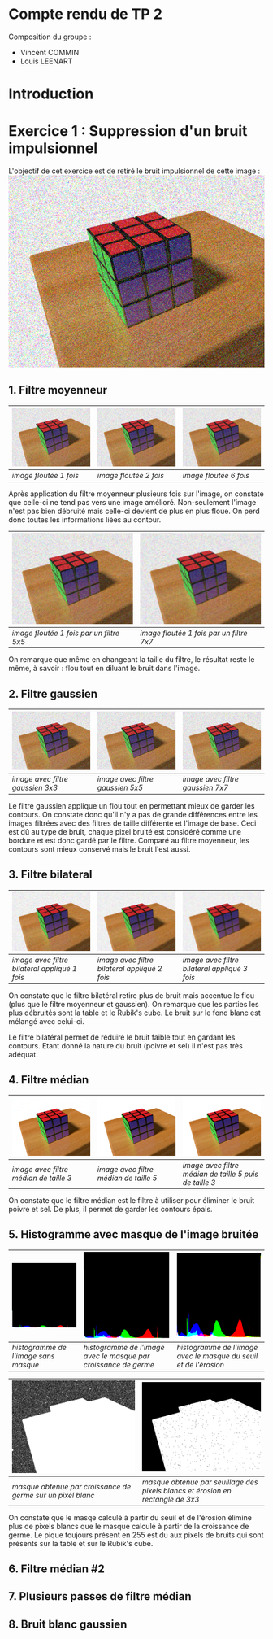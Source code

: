 # Compte rendu de TP 2

Composition du groupe : 
- Vincent COMMIN
- Louis LEENART

# Introduction

# Exercice 1 : Suppression d'un bruit impulsionnel

L'objectif de cet exercice est de retiré le bruit impulsionnel de cette image : ![](img/tp2/Rubiks_cube_L_impulse.png)

## 1. Filtre moyenneur
| ![](img/tp2/blured_1_3x3.png) | ![](img/tp2/blured_2_3x3.png) | ![](img/tp2/blured_6_3x3.png) |
| ----------------------------- | ----------------------------- | ----------------------------- |
| *image floutée 1 fois*        | *image floutée 2 fois*        | *image floutée 6 fois*        |

Après application du filtre moyenneur plusieurs fois sur l'image, on constate que celle-ci ne tend pas vers une image amélioré. Non-seulement l'image n'est pas bien débruité mais celle-ci devient de plus en plus floue. On perd donc toutes les informations liées au contour.

| ![](img/tp2/blured_1_5x5.png) | ![](img/tp2/blured_1_7x7.png) |
| ----------------------------- | ----------------------------- |
|   *image floutée 1 fois par un filtre 5x5*                            |  *image floutée 1 fois par un filtre 7x7*                             |

On remarque que même en changeant la taille du filtre, le résultat reste le même, à savoir : flou tout en diluant le bruit dans l'image.

## 2. Filtre gaussien

| ![](img/tp2/gaussian_1_3x3.png) | ![](img/tp2/gaussian_1_3x3.png) | ![](img/tp2/gaussian_1_3x3.png) |
| ----------------------------- | ----------------------------- | ----------------------------- |
| *image avec filtre gaussien 3x3*        | *image avec filtre gaussien 5x5*        | *image avec filtre gaussien 7x7*        |

Le filtre gaussien applique un flou tout en permettant mieux de garder les contours. On constate donc qu'il n'y a pas de grande différences entre les images filtrées avec des filtres de taille différente et l'image de base. Ceci est dû au type de bruit, chaque pixel bruité est considéré comme une bordure et est donc gardé par le filtre. Comparé au filtre moyenneur, les contours sont mieux conservé mais le bruit l'est aussi.

## 3. Filtre bilateral

| ![](img/tp2/bilateral_10_1.png) | ![](img/tp2/bilateral_10_2.png) | ![](img/tp2/bilateral_10_3.png) |
| ----------------------------- | ----------------------------- | ----------------------------- |
| *image avec filtre bilateral appliqué 1 fois*        | *image avec filtre bilateral appliqué 2 fois*        | *image avec filtre bilateral appliqué 3 fois*        |

On constate que le filtre bilatéral retire plus de bruit mais accentue le flou (plus que le filtre moyenneur et gaussien). On remarque que les parties les plus débruités sont la table et le Rubik's cube. Le bruit sur le fond blanc est mélangé avec celui-ci.

Le filtre bilatéral permet de réduire le bruit faible tout en gardant les contours. Etant donné la nature du bruit (poivre et sel) il n'est pas très adéquat.

## 4. Filtre médian


| ![](img/tp2/median_1_3.png) | ![](img/tp2/median_1_5.png) | ![](img/tp2/median_1_5-3.png) |
| ----------------------------- | ----------------------------- | ----------------------------- |
| *image avec filtre médian de taille 3*        | *image avec filtre médian de taille 5*        | *image avec filtre médian de taille 5 puis de taille 3*        |

On constate que le filtre médian est le filtre à utiliser pour éliminer le bruit poivre et sel. De plus, il permet de garder les contours épais.

## 5. Histogramme avec masque de l'image bruitée

| ![](img/tp2/hist.png) | ![](img/tp2/hist_with_mask.png) | ![](img/tp2/hist_with_mask_erode.png) |
| ----------------------------- | ----------------------------- | ----------------------------- |
| *histogramme de l'image sans masque*        | *histogramme de l'image avec le masque par croissance de germe*        | *histogramme de l'image avec le masque du seuil et de l'érosion*        |

| ![](img/tp2/mask_floodfill.png) | ![](img/tp2/mask_thresh.png) |
| ----------------------------- | ----------------------------- |
|   *masque obtenue par croissance de germe sur un pixel blanc*                            |  *masque obtenue par seuillage des pixels blancs et érosion en rectangle de 3x3*                             |

On constate que le masqe calculé à partir du seuil et de l'érosion élimine plus de pixels blancs que le masque calculé à partir de la croissance de germe. Le pique toujours présent en 255 est du aux pixels de bruits qui sont présents sur la table et sur le Rubik's cube.

## 6. Filtre médian #2 

## 7. Plusieurs passes de filtre médian

## 8. Bruit blanc gaussien

